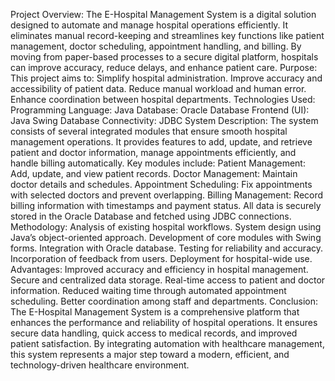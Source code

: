 Project Overview:
The E-Hospital Management System is a digital solution designed to automate and manage hospital operations efficiently. It eliminates manual record-keeping and streamlines key functions like patient management, doctor scheduling, appointment handling, and billing. By moving from paper-based processes to a secure digital platform, hospitals can improve accuracy, reduce delays, and enhance patient care.
Purpose:
This project aims to:
Simplify hospital administration.
Improve accuracy and accessibility of patient data.
Reduce manual workload and human error.
Enhance coordination between hospital departments.
Technologies Used:
Programming Language: Java
Database: Oracle Database
Frontend (UI): Java Swing
Database Connectivity: JDBC
System Description:
The system consists of several integrated modules that ensure smooth hospital management operations. It provides features to add, update, and retrieve patient and doctor information, manage appointments efficiently, and handle billing automatically.
Key modules include:
Patient Management: Add, update, and view patient records.
Doctor Management: Maintain doctor details and schedules.
Appointment Scheduling: Fix appointments with selected doctors and prevent overlapping.
Billing Management: Record billing information with timestamps and payment status.
All data is securely stored in the Oracle Database and fetched using JDBC connections.
Methodology:
Analysis of existing hospital workflows.
System design using Java’s object-oriented approach.
Development of core modules with Swing forms.
Integration with Oracle database.
Testing for reliability and accuracy.
Incorporation of feedback from users.
Deployment for hospital-wide use.
Advantages:
Improved accuracy and efficiency in hospital management.
Secure and centralized data storage.
Real-time access to patient and doctor information.
Reduced waiting time through automated appointment scheduling.
Better coordination among staff and departments.
Conclusion:
The E-Hospital Management System is a comprehensive platform that enhances the performance and reliability of hospital operations. It ensures secure data handling, quick access to medical records, and improved patient satisfaction. By integrating automation with healthcare management, this system represents a major step toward a modern, efficient, and technology-driven healthcare environment.


